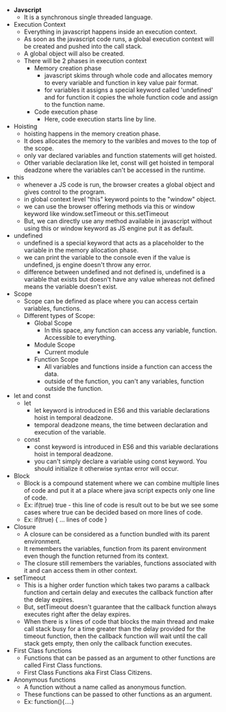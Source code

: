 - **Javscript**
  - It is a synchronous single threaded language.
- Execution Context
  - Everything in javascript happens inside an execution context.
  - As soon as the javascript code runs, a global execution context will be created and pushed into the call stack.
  - A global object will also be created.
  - There will be 2 phases in execution context
    - Memory creation phase
      - javascript skims through whole code and allocates memory to every variable and function in key value pair format.
      - for variables it assigns a special keyword called 'undefined' and for function it copies the whole function code and assign to the function name.
    - Code execution phase
      - Here, code execution starts line by line.
- Hoisting
  - hoisting happens in the memory creation phase.
  - It does allocates the memory to the varibles and moves to the top of the scope.
  - only var declared variables and function statements will get hoisted.
  - Other variable declaration like let, const will get hoisted in temporal deadzone where the variables can't be accessed in the runtime.
- this
  - whenever a JS code is run, the browser creates a global object and gives control to the program.
  - in global context level "this" keyword points to the "window" object.
  - we can use the browser offering methods via this or window keyword like window.setTimeout or this.setTimeout
  - But, we can directly use any method available in javascript without using this or window keyword as JS engine put it as default.
- undefined
  - undefined is a special keyword that acts as a placeholder to the variable in the memory allocation phase.
  - we can print the variable to the console even if the value is undefined, js engine doesn't throw any error.
  - difference between undefined and not defined is, undefined is a variable that exists but doesn't have any value whereas not defined means the variable doesn't exist.
- Scope
  - Scope can be defined as place where you can access certain variables, functions.
  - Different types of Scope:
    - Global Scope
      - In this space, any function can access any variable, function. Accessible to everything.
    - Module Scope
      - Current module
    - Function Scope
      - All variables and functions inside a function can access the data.
      - outside of the function, you can't any variables, function outside the function.
 - let and const
   - let
     - let keyword is introduced in ES6 and this variable declarations hoist in temporal deadzone.
     - temporal deadzone means, the time between declaration and execution of the variable.
   - const
     - const keyword is introduced in ES6 and this variable declarations hoist in temporal deadzone.
     - you can't simply declare a variable using const keyword. You should initialize it otherwise syntax error will occur.
 - Block
   - Block is a compound statement where we can combine multiple lines of code and put it at a place where java script expects only one line of code.
   - Ex: if(true) true - this line of code is result out to be but we see some cases where true can be decided based on more lines of code.
   - Ex: if(true) { ... lines of code }
 - Closure
   - A closure can be considered as a function bundled with its parent environment.
   - It remembers the variables, function from its parent environment even though the function returned from its context.
   - The closure still remembers the variables, functions associated with it and can access them in other context.
 - setTimeout
   - This is a higher order function which takes two params a callback function and certain delay and executes the callback function after the delay expires.
   - But, setTimeout doesn't guarantee that the callback function always executes right after the delay expires.
   - When there is x lines of code that blocks the main thread and make call stack busy for a time greater than the delay provided for the timeout function, then the              callback function will wait until the call stack gets empty, then only the callback function executes.
 - First Class functions
   - Functions that can be passed as an argument to other functions are called First Class functions.
   - First Class Functions aka First Class Citizens.
 - Anonymous functions
   - A function without a name called as anonymous function.
   - These functions can be passed to other functions as an argument.
   - Ex: function(){....}
